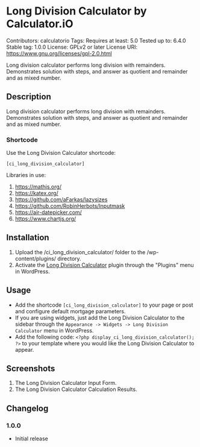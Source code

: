 # Long Division Calculator by Calculator.iO
Contributors: calculatorio
Tags: 
Requires at least: 5.0
Tested up to: 6.4.0
Stable tag: 1.0.0
License: GPLv2 or later
License URI: https://www.gnu.org/licenses/gpl-2.0.html

Long division calculator performs long division with remainders. Demonstrates solution with steps, and answer as quotient and remainder and as mixed number.

## Description

Long division calculator performs long division with remainders. Demonstrates solution with steps, and answer as quotient and remainder and as mixed number.

### Shortcode

Use the Long Division Calculator shortcode:

`[ci_long_division_calculator]`

Libraries in use:
1. https://mathjs.org/
2. https://katex.org/
3. https://github.com/aFarkas/lazysizes
4. https://github.com/RobinHerbots/Inputmask
5. https://air-datepicker.com/
6. https://www.chartjs.org/

## Installation

1. Upload the /ci_long_division_calculator/ folder to the /wp-content/plugins/ directory.
2. Activate the [Long Division Calculator](https://www.calculator.io/long-division-calculator/ "Long Division Calculator Homepage") plugin through the "Plugins" menu in WordPress.

## Usage
* Add the shortcode `[ci_long_division_calculator]` to your page or post and configure default mortgage parameters.
* If you are using widgets, just add the Long Division Calculator to the sidebar through the `Appearance -> Widgets -> Long Division Calculator` menu in WordPress.
* Add the following code: `<?php display_ci_long_division_calculator(); ?>` to your template where you would like the Long Division Calculator to appear.

## Screenshots
1. The Long Division Calculator Input Form.
2. The Long Division Calculator Calculation Results.

## Changelog

### 1.0.0
* Initial release
